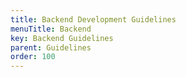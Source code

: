 ```yaml
---
title: Backend Development Guidelines
menuTitle: Backend
key: Backend Guidelines
parent: Guidelines
order: 100
---
```


